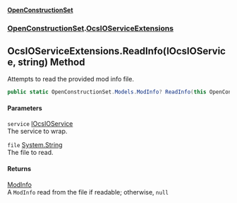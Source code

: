 #### [OpenConstructionSet](index.md 'index')
### [OpenConstructionSet](index.md#OpenConstructionSet 'OpenConstructionSet').[OcsIOServiceExtensions](FY7778xXgzBiQPFsfpgjQA.md 'OpenConstructionSet.OcsIOServiceExtensions')
## OcsIOServiceExtensions.ReadInfo(IOcsIOService, string) Method
Attempts to read the provided mod info file.  
```csharp
public static OpenConstructionSet.Models.ModInfo? ReadInfo(this OpenConstructionSet.IOcsIOService service, string file);
```
#### Parameters
<a name='OpenConstructionSet_OcsIOServiceExtensions_ReadInfo(OpenConstructionSet_IOcsIOService_string)_service'></a>
`service` [IOcsIOService](No0G5igUcUOm46RZK2qdqg.md 'OpenConstructionSet.IOcsIOService')  
The service to wrap.
  
<a name='OpenConstructionSet_OcsIOServiceExtensions_ReadInfo(OpenConstructionSet_IOcsIOService_string)_file'></a>
`file` [System.String](https://docs.microsoft.com/en-us/dotnet/api/System.String 'System.String')  
The file to read.
  
#### Returns
[ModInfo](h0vCAhsmAC6iWOaLYw25cg.md 'OpenConstructionSet.Models.ModInfo')  
A `ModInfo` read from the file if readable; otherwise, `null`
